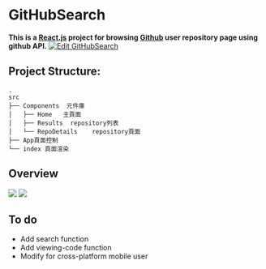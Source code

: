 GitHubSearch
===
**This is a [React.js](https://reactjs.org/) project for browsing [Github](https://github.com/) user repository page using github API.**
[![Edit GitHubSearch](https://codesandbox.io/static/img/play-codesandbox.svg)](https://codesandbox.io/s/still-framework-pr1t3s)
## Project Structure:
```
.
src
├── Components  元件庫
│   ├── Home   主頁面
│   ├── Results  repository列表
│   └── RepoDetails    repository頁面
├── App頁面控制
└── index 頁面渲染

```
## Overview
![](https://i.imgur.com/FnCyIOK.png)
![](https://i.imgur.com/inVDcem.png)

## To do 
- Add search function
- Add viewing-code function
- Modify for cross-platform mobile user